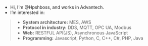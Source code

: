 - Hi, I’m @Hpshboss, and works in Advantech.
- I’m interested in: 
>- **System architecture:** MES, AWS
>- **Protocol in industry:** DDS, MQTT, OPC UA, Modbus
>- **Web:** RESTFUL API(JS), Asynchronous JavaScript
>- **Programming:** Javascript, Python, C, C++, C#, PHP, Java

<!---
Hpshboss/Hpshboss is a ✨ special ✨ repository because its `README.md` (this file) appears on your GitHub profile.
You can click the Preview link to take a look at your changes.
--->

